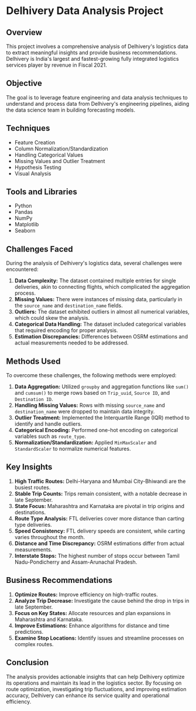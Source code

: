 # Delhivery Data Analysis Project

## Overview
This project involves a comprehensive analysis of Delhivery's logistics data to extract meaningful insights and provide business recommendations. Delhivery is India's largest and fastest-growing fully integrated logistics services player by revenue in Fiscal 2021.

## Objective
The goal is to leverage feature engineering and data analysis techniques to understand and process data from Delhivery's engineering pipelines, aiding the data science team in building forecasting models.

## Techniques
- Feature Creation
- Column Normalization/Standardization
- Handling Categorical Values
- Missing Values and Outlier Treatment
- Hypothesis Testing
- Visual Analysis

## Tools and Libraries
- Python
- Pandas
- NumPy
- Matplotlib
- Seaborn

## Challenges Faced
During the analysis of Delhivery's logistics data, several challenges were encountered:

1. **Data Complexity:** The dataset contained multiple entries for single deliveries, akin to connecting flights, which complicated the aggregation process.
2. **Missing Values:** There were instances of missing data, particularly in the `source_name` and `destination_name` fields.
3. **Outliers:** The dataset exhibited outliers in almost all numerical variables, which could skew the analysis.
4. **Categorical Data Handling:** The dataset included categorical variables that required encoding for proper analysis.
5. **Estimation Discrepancies:** Differences between OSRM estimations and actual measurements needed to be addressed.

## Methods Used
To overcome these challenges, the following methods were employed:

1. **Data Aggregation:** Utilized `groupby` and aggregation functions like `sum()` and `cumsum()` to merge rows based on `Trip_uuid`, `Source ID`, and `Destination ID`.
2. **Handling Missing Values:** Rows with missing `source_name` and `destination_name` were dropped to maintain data integrity.
3. **Outlier Treatment:** Implemented the Interquartile Range (IQR) method to identify and handle outliers.
4. **Categorical Encoding:** Performed one-hot encoding on categorical variables such as `route_type`.
5. **Normalization/Standardization:** Applied `MinMaxScaler` and `StandardScaler` to normalize numerical features.

## Key Insights
1. **High Traffic Routes:** Delhi-Haryana and Mumbai City-Bhiwandi are the busiest routes.
2. **Stable Trip Counts:** Trips remain consistent, with a notable decrease in late September.
3. **State Focus:** Maharashtra and Karnataka are pivotal in trip origins and destinations.
4. **Route Type Analysis:** FTL deliveries cover more distance than carting type deliveries.
5. **Speed Consistency:** FTL delivery speeds are consistent, while carting varies throughout the month.
6. **Distance and Time Discrepancy:** OSRM estimations differ from actual measurements.
7. **Interstate Stops:** The highest number of stops occur between Tamil Nadu-Pondicherry and Assam-Arunachal Pradesh.

## Business Recommendations
1. **Optimize Routes:** Improve efficiency on high-traffic routes.
2. **Analyze Trip Decrease:** Investigate the cause behind the drop in trips in late September.
3. **Focus on Key States:** Allocate resources and plan expansions in Maharashtra and Karnataka.
4. **Improve Estimations:** Enhance algorithms for distance and time predictions.
5. **Examine Stop Locations:** Identify issues and streamline processes on complex routes.

## Conclusion
The analysis provides actionable insights that can help Delhivery optimize its operations and maintain its lead in the logistics sector. By focusing on route optimization, investigating trip fluctuations, and improving estimation accuracy, Delhivery can enhance its service quality and operational efficiency.
